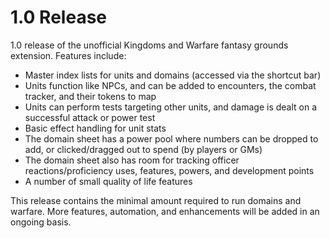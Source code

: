 # 1.0 Release

1.0 release of the unofficial Kingdoms and Warfare fantasy grounds extension. Features include:

* Master index lists for units and domains (accessed via the shortcut bar)
* Units function like NPCs, and can be added to encounters, the combat tracker, and their tokens to map
* Units can perform tests targeting other units, and damage is dealt on a successful attack or power test
* Basic effect handling for unit stats
* The domain sheet has a power pool where numbers can be dropped to add, or clicked/dragged out to spend (by players or GMs)
* The domain sheet also has room for tracking officer reactions/proficiency uses, features, powers, and development points
* A number of small quality of life features

This release contains the minimal amount required to run domains and warfare. More features, automation, and enhancements will be added in an ongoing basis.